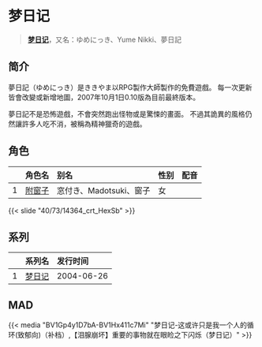 # 梦日记


> <u>**[梦日记](https://bgm.tv/subject/3623)**</u>，又名：ゆめにっき、Yume Nikki、夢日記

## 简介

夢日記（ゆめにっき）是ききやま以RPG製作大師製作的免費遊戲。
每一次更新皆會改變或新增地圖，2007年10月1日0.10版為目前最終版本。

夢日記不是恐怖遊戲，不會突然跑出怪物或是驚悚的畫面。
不過其詭異的風格仍然讓許多人吃不消，被稱為精神獵奇的遊戲。



## 角色

|     |   角色名   |   别名  | 性别 |  配音  |
|:--- |:------  |:----      |:---  |:--   |
| 1 | [附窗子](https://bgm.tv/character/14364) | 窓付き、Madotsuki、窗子 | 女 |  |

{{< slide "40/73/14364_crt_HexSb" >}}

## 系列

|     |   系列名   |   发行时间  |
|:---   |:------  |:----      |
| 1 | [梦日记](http://bgm.tv/subject/3623) | 2004-06-26 |


## MAD

{{< media "BV1Gp4y1D7bA-BV1Hx411c7Mi" "梦日记-这或许只是我一个人的循环(致郁向)（补档）,【泪腺崩坏】重要的事物就在眼睑之下闪烁（梦日记）" >}}
